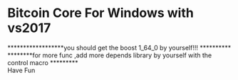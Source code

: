 Bitcoin Core For Windows with vs2017
=====================================
******************you should get the boost 1_64_0 by yourself!!! **********   
********for more func ,add more depends library by yourself with the control macro *********  
Have Fun
